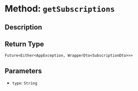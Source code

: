 # Method: `getSubscriptions`

## Description



## Return Type
`Future<Either<AppException, WrapperDto<SubscriptionDto>>>`

## Parameters

- `type`: `String`
